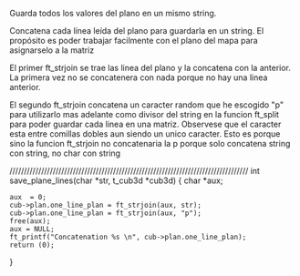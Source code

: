 Guarda todos los valores del plano en un mismo string.

Concatena cada línea leída del plano para guardarla en un string. El propósito es poder trabajar facilmente con el plano del mapa para asignarselo a la matriz

El primer ft_strjoin se trae las linea del plano y la concatena con la anterior. La primera vez no se concatenera con nada porque no hay una linea anterior.

El segundo ft_strjoin concatena un caracter random que he escogido "p" para utilizarlo mas adelante como divisor del string en la funcion ft_split para poder guardar cada linea en una matriz. Observese que el caracter esta entre comillas dobles aun siendo un unico caracter. Esto es porque
sino la funcion ft_strjoin no concatenaria la p porque solo concatena string con string, no char con string

///////////////////////////////////////////////////////////////////////////////////
int	save_plane_lines(char *str, t_cub3d *cub3d)
{
	char *aux;

	aux  = 0;
	cub->plan.one_line_plan = ft_strjoin(aux, str);
	cub->plan.one_line_plan = ft_strjoin(aux, "p");
	free(aux);
	aux = NULL;
	ft_printf("Concatenation %s \n", cub->plan.one_line_plan);
	return (0);
}
